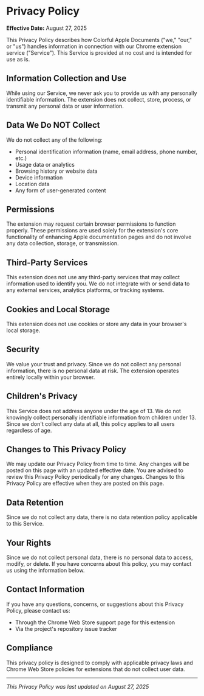 # Privacy Policy

**Effective Date:** August 27, 2025

This Privacy Policy describes how Colorful Apple Documents ("we," "our," or "us") handles information in connection with our Chrome extension service ("Service"). This Service is provided at no cost and is intended for use as is.

## Information Collection and Use

While using our Service, we never ask you to provide us with any personally identifiable information. The extension does not collect, store, process, or transmit any personal data or user information.

## Data We Do NOT Collect

We do not collect any of the following:
- Personal identification information (name, email address, phone number, etc.)
- Usage data or analytics
- Browsing history or website data
- Device information
- Location data
- Any form of user-generated content

## Permissions

The extension may request certain browser permissions to function properly. These permissions are used solely for the extension's core functionality of enhancing Apple documentation pages and do not involve any data collection, storage, or transmission.

## Third-Party Services

This extension does not use any third-party services that may collect information used to identify you. We do not integrate with or send data to any external services, analytics platforms, or tracking systems.

## Cookies and Local Storage

This extension does not use cookies or store any data in your browser's local storage.

## Security

We value your trust and privacy. Since we do not collect any personal information, there is no personal data at risk. The extension operates entirely locally within your browser.

## Children's Privacy

This Service does not address anyone under the age of 13. We do not knowingly collect personally identifiable information from children under 13. Since we don't collect any data at all, this policy applies to all users regardless of age.

## Changes to This Privacy Policy

We may update our Privacy Policy from time to time. Any changes will be posted on this page with an updated effective date. You are advised to review this Privacy Policy periodically for any changes. Changes to this Privacy Policy are effective when they are posted on this page.

## Data Retention

Since we do not collect any data, there is no data retention policy applicable to this Service.

## Your Rights

Since we do not collect personal data, there is no personal data to access, modify, or delete. If you have concerns about this policy, you may contact us using the information below.

## Contact Information

If you have any questions, concerns, or suggestions about this Privacy Policy, please contact us:

- Through the Chrome Web Store support page for this extension
- Via the project's repository issue tracker

## Compliance

This privacy policy is designed to comply with applicable privacy laws and Chrome Web Store policies for extensions that do not collect user data.

---

*This Privacy Policy was last updated on August 27, 2025*